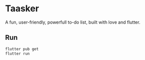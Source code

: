 # Taasker


A fun, user-friendly, powerfull to-do list, built with love and flutter.

## Run
```bash
flutter pub get
flutter run
```

